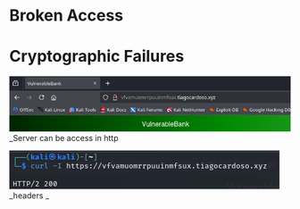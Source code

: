 # Broken Access

# Cryptographic Failures

![](http.png)
_Server can be access in http

![](http%20v3.png)
_headers _